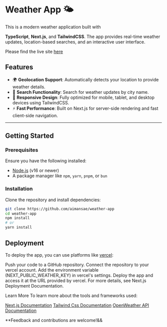 # Weather App 🌤️

This is a modern weather application built with 

**TypeScript**, **Next.js**, and **TailwindCSS**. The app provides real-time weather updates, location-based searches, and an interactive user interface.

Please find the live site [here](https://weather-app-x8x8.vercel.app/)
## Features

- 🌍 **Geolocation Support**: Automatically detects your location to provide weather details.
- 🔎 **Search Functionality**: Search for weather updates by city name.
- 📱 **Responsive Design**: Fully optimized for mobile, tablet, and desktop devices using TailwindCSS.
- ⚡ **Fast Performance**: Built on Next.js for server-side rendering and fast client-side navigation.

---

## Getting Started

### Prerequisites

Ensure you have the following installed:

- [Node.js](https://nodejs.org/) (v16 or newer)
- A package manager like `npm`, `yarn`, `pnpm`, or `bun`

### Installation

Clone the repository and install dependencies:

```bash
git clone https://github.com/aimansae/weather-app
cd weather-app
npm install
# or
yarn install
```
## Deployment
To deploy the app, you can use platforms like [vercel](https://app.vercel.com):

Push your code to a GitHub repository.
Connect the repository to your vercel account.
Add the environment variable (NEXT_PUBLIC_WEATHER_KEY) in vercel's settings.
Deploy the app and access it at the URL provided by vercel.
For more details, see Next.js Deployment Documentation.

Learn More
To learn more about the tools and frameworks used:

[Next.js Documentation](https://nextjs.org/docs)
[Tailwind Css Documentation](https://tailwindcss.com/blog/automatic-class-sorting-with-prettier)
[OpenWeather API Documentation](https://openweathermap.org/api)


**Feedback and contributions are welcome!&&